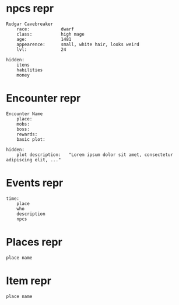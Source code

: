 # npcs repr
    Rudgar Cavebreaker
        race:            dwarf
        class:           high mage
        age:             1481
        appearence:      small, white hair, looks weird
        lvl:             24

    hidden:
        itens
        habilities
        money

# Encounter repr
    Encounter Name
        place:
        mobs:
        boss:
        rewards:
        basic plot:
    
    hidden:
        plot description:   "Lorem ipsum dolor sit amet, consectetur adipiscing elit, ..."
    
# Events repr
    time:
        place
        who
        description
        npcs

# Places repr
    place name

# Item repr
    place name

